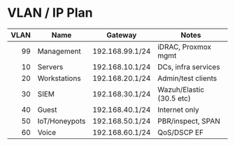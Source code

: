 # VLAN / IP Plan

| VLAN | Name          | Gateway           | Notes                     |
|-----:|---------------|-------------------|---------------------------|
| 99   | Management    | 192.168.99.1/24   | iDRAC, Proxmox mgmt       |
| 10   | Servers       | 192.168.10.1/24   | DCs, infra services       |
| 20   | Workstations  | 192.168.20.1/24   | Admin/test clients        |
| 30   | SIEM          | 192.168.30.1/24   | Wazuh/Elastic (30.5 etc)  |
| 40   | Guest         | 192.168.40.1/24   | Internet only             |
| 50   | IoT/Honeypots | 192.168.50.1/24   | PBR/inspect, SPAN         |
| 60   | Voice         | 192.168.60.1/24   | QoS/DSCP EF               |
